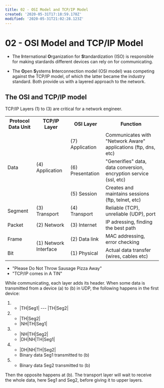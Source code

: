 ```yaml
---
title: 02 - OSI Model and TCP/IP Model
created: '2020-05-31T17:18:59.178Z'
modified: '2020-05-31T21:02:28.123Z'
---
```


# 02 - OSI Model and TCP/IP Model

- The **I**nternational **O**rganization for **S**tandardization (ISO) is responsible for making stardards different devices can rely on for communicating.

- The **O**pen **S**ystems **I**nterconnection model (OSI model) was competing against the TCP/IP model, of which the latter became the industry standard. Both provide us with a layered approach to the network.

## The OSI and TCP/IP model

TCP/IP Layers (1) to (3) are critical for a network engineer.

<table>
	<tr>
		<th>Protocol Data Unit</th>
		<th>TCP/IP Layer</th>
		<th>OSI Layer</th>
		<th>Function</th>
	</tr>
	<tr>
		<td rowspan="3">Data</td>
		<td rowspan="3">(4) Application</td>
		<td>(7) Application</td>
		<td>Communicates with "Network Aware" applications (ftp, dns, etc)</td>
	</tr>
	<tr>
		<td>(6) Presentation</td>
		<td>"Generifies" data, data conversion, encryption service (ssl, etc)</td>
	</tr>
	<tr>
		<td>(5) Session</td>
		<td>Creates and maintains sessions (ftp, telnet, etc)</td>
	</tr>
	<tr>
		<td>Segment</td>
		<td>(3) Transport</td>
		<td>(4) Transport</td>
		<td>Reliable (TCP), unreliable (UDP), port</td>
	</tr>
	<tr>
		<td>Packet</td>
		<td>(2) Network</td>
		<td>(3) Internet</td>
		<td>IP adressing, finding the best path</td>
	</tr>	
	<tr>
		<td>Frame</td>
		<td rowspan="2">(1) Network Interface</td>
		<td>(2) Data link</td>
		<td>MAC addressing, error checking</td>
	</tr>
	<tr>
		<td>Bit</td>
		<td>(1) Physical</td>
		<td>Actual data transfer (wires, cables etc)</td>
	</tr>
</table>

- "Please Do Not Throw Sausage Pizza Away"
- "TCP/IP comes in A TIN"

While communicating, each layer adds its header. When some data is transmitted from a device (a) to (b) in UDP, the following happens in the first device:
1. - |TH|Seg1| --- |TH|Seg2|
2. - |TH|Seg2|
   - |NH|TH|Seg1|
3. - |NH|TH|Seg2|
   - |DH|NH|TH|Seg1|
4. - |DH|NH|TH|Seg2|
   - Binary data Seg1 transmitted to (b)
5. - Binary data Seg2 transmitted to (b)

Then the opposite happens at (b). The transport layer will wait to receive the whole data, here Seg1 and Seg2, before giving it to upper layers.
